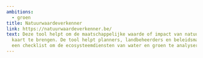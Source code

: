 ```yaml
---
ambitions:
  - groen
title: Natuurwaardeverkenner
link: https://natuurwaardeverkenner.be/
text: Deze tool helpt om de maatschappelijke waarde of impact van natuur in
  kaart te brengen. De tool helpt planners, landbeheerders en beleidsmakers via
  een checklist om de ecosysteemdiensten van water en groen te analyseren.
---
```

